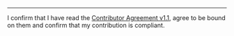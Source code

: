 

______________________________________
I confirm that I have read the [Contributor Agreement v1.1](https://github.com/tegonal/scripts/blob/v0.19.0/.github/Contributor%20Agreement.txt), agree to be bound on them and confirm that my contribution is compliant.
